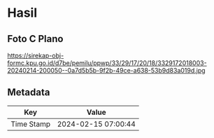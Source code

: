 # Hasil

## Foto C Plano

https://sirekap-obj-formc.kpu.go.id/d7be/pemilu/ppwp/33/29/17/20/18/3329172018003-20240214-200050--0a7d5b5b-9f2b-49ce-a638-53b9d83a019d.jpg


## Metadata

| Key        | Value               |
| ---------- | ------------------- |
| Time Stamp | 2024-02-15 07:00:44 |



